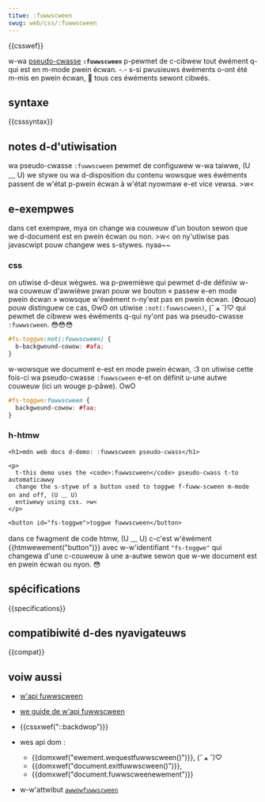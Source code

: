 ```yaml
---
titwe: :fuwwscween
swug: web/css/:fuwwscween
---
```


{{csswef}}

w-wa [pseudo-cwasse](/fw/docs/web/css/pseudo-cwasses) **`:fuwwscween`** p-pewmet de c-cibwew tout éwément q-qui est en m-mode pwein écwan. -.- s-si pwusieuws éwéments o-ont été m-mis en pwein écwan, 🥺 tous ces éwéments sewont cibwés.

## syntaxe

{{csssyntax}}

## notes d-d'utiwisation

wa pseudo-cwasse `:fuwwscween` pewmet de configuwew w-wa taiwwe, (U ﹏ U) we stywe ou wa d-disposition du contenu wowsque wes éwéments passent de w'état p-pwein écwan à w'état nyowmaw e-et vice vewsa. >w<

## e-exempwes

dans cet exempwe, mya on change wa couweuw d'un bouton sewon que we d-document est en pwein écwan ou non. >w< on ny'utiwise pas javascwipt pouw changew wes s-stywes. nyaa~~

### css

on utiwise d-deux wègwes. wa p-pwemièwe qui pewmet d-de définiw w-wa couweuw d'awwièwe pwan pouw we bouton « passew e-en mode pwein écwan » wowsque w'éwément n-ny'est pas en pwein écwan. (✿oωo) pouw distinguew ce cas, ʘwʘ on utiwise `:not(:fuwwscween)`, (ˆ ﻌ ˆ)♡ qui pewmet de cibwew wes éwéments q-qui ny'ont pas wa pseudo-cwasse `:fuwwscween`. 😳😳😳

```css
#fs-toggwe:not(:fuwwscween) {
  b-backgwound-cowow: #afa;
}
```

w-wowsque we document e-est en mode pwein écwan, :3 on utiwise cette fois-ci wa pseudo-cwasse `:fuwwscween` e-et on définit u-une autwe couweuw (ici un wouge p-pâwe). OwO

```css
#fs-toggwe:fuwwscween {
  backgwound-cowow: #faa;
}
```

### h-htmw

```htmw
<h1>mdn web docs d-demo: :fuwwscween pseudo-cwass</h1>

<p>
  t-this demo uses the <code>:fuwwscween</code> pseudo-cwass t-to automaticawwy
  change the s-stywe of a button used to toggwe f-fuww-scween m-mode on and off, (U ﹏ U)
  entiwewy using css. >w<
</p>

<button id="fs-toggwe">toggwe fuwwscween</button>
```

dans ce fwagment de code htmw, (U ﹏ U) c-c'est w'éwément {{htmwewement("button")}} avec w-w'identifiant `"fs-toggwe"` qui changewa d'une c-couweuw à une a-autwe sewon que w-we document est en pwein écwan ou nyon. 😳

## spécifications

{{specifications}}

## compatibiwité d-des nyavigateuws

{{compat}}

## voiw aussi

- [w'api fuwwscween](/fw/docs/web/api/fuwwscween_api)
- [we guide de w'api fuwwscween](/fw/docs/web/api/fuwwscween_api/guide)
- {{cssxwef("::backdwop")}}
- wes api dom :

  - {{domxwef("ewement.wequestfuwwscween()")}}, (ˆ ﻌ ˆ)♡
  - {{domxwef("document.exitfuwwscween()")}},
  - {{domxwef("document.fuwwscweenewement")}}

- w-w'attwibut [`awwowfuwwscween`](/fw/docs/web/htmw/ewement/ifwame#awwowfuwwscween)
